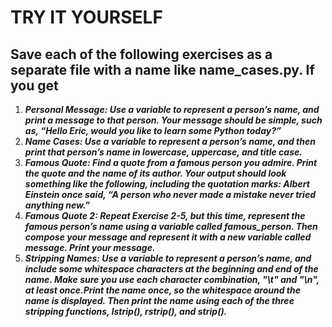 # TRY IT YOURSELF
## Save each of the following exercises as a separate file with a name like name_cases.py. If you get


1.  ***Personal Message: Use a variable to represent a person’s name, and print a message to that person. Your message should be simple, such as, “Hello Eric, would you like to learn some Python today?”***
2. ***Name Cases: Use a variable to represent a person’s name, and then print that person’s name in lowercase, uppercase, and title case.***
3. ***Famous Quote: Find a quote from a famous person you admire. Print the quote and the name of its author. Your output should look something like the following, including the quotation marks: Albert Einstein once said, “A person who never made a mistake never tried anything new.”***
4. ***Famous Quote 2: Repeat Exercise 2-5, but this time, represent the famous person’s name using a variable called famous_person. Then compose your message and represent it with a new variable called message. Print your message.***
5. ***Stripping Names: Use a variable to represent a person’s name, and include some whitespace characters at the beginning and end of the name. Make sure you use each character combination, "\t" and "\n", at least once.Print the name once, so the whitespace around the name is displayed. Then print the name using each of the three stripping functions, lstrip(), rstrip(), and strip().***